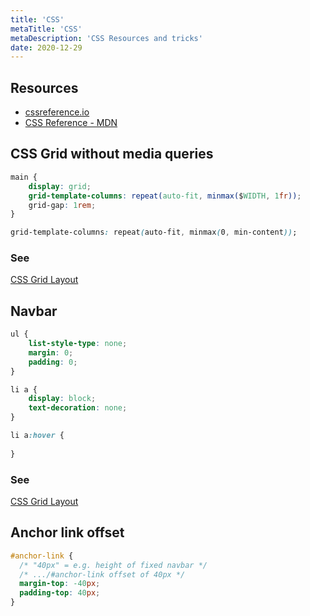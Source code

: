 ```yaml
---
title: 'CSS'
metaTitle: 'CSS'
metaDescription: 'CSS Resources and tricks'
date: 2020-12-29
---
```


## Resources

- [cssreference.io](https://cssreference.io/)
- [CSS Reference - MDN](https://developer.mozilla.org/en-US/docs/Web/CSS/Reference)

<mc minWidth='800'>

<sc>

## CSS Grid without media queries

```css
main {
	display: grid;
	grid-template-columns: repeat(auto-fit, minmax($WIDTH, 1fr));
	grid-gap: 1rem;
}

grid-template-columns: repeat(auto-fit, minmax(0, min-content));
```
### See

[CSS Grid Layout](https://drafts.csswg.org/css-grid/#auto-repeat)

</sc>

<sc>

## Navbar

```css
ul {
	list-style-type: none;
	margin: 0;
	padding: 0;
}

li a {
	display: block;
	text-decoration: none;
}

li a:hover {
  
}
```
### See

[CSS Grid Layout](https://drafts.csswg.org/css-grid/#auto-repeat)

</sc>

<sc>

## Anchor link offset

```css
#anchor-link {
  /* "40px" = e.g. height of fixed navbar */
  /* .../#anchor-link offset of 40px */
  margin-top: -40px;
  padding-top: 40px;
}
```

</sc>

</mc>
